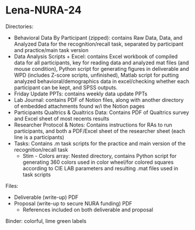 # Lena-NURA-24

Directories:
- Behavioral Data By Participant (zipped): contains Raw Data, Data, and Analyzed Data for the recognition/recall task, separated by participant and practice/main task version
- Data Analysis Scripts + Excel: contains Excel workbook of compiled data for all participants, key for reading data and analyzed mat files (and mouse condition), Python script for generating figures in deliverable and WPD (includes Z-score scripts, unfinished), Matlab script for putting analyzed behavioral/demographics data in excel/checking whether each participant can be kept, and SPSS outputs.
- Friday Update PPTs: contains weekly data update PPTs
- Lab Journal: contains PDF of Notion files, along with another directory of embedded attachments found w/i the Notion pages
- Participants Qualtrics & Qualtrics Data: Contains PDF of Qualtrics survey and Excel sheet of most recents results
- Researcher Protocol & Notes: Contains instructions for RAs to run participants, and both a PDF/Excel sheet of the researcher sheet (each line is a participants)
- Tasks: Contains .m task scripts for the practice and main version of the recognition/recall task
    - Stim - Colors array: Nested directory, contains Python script for generating 360 colors used in color wheel/for colored squares according to CIE LAB parameters and resulting .mat files used in task scripts

Files:
- Deliverable (write-up) PDF
- Proposal (write-up to secure NURA funding) PDF
  * References included on both deliverable and proposal
 
Binder: colorful, lime green labels
